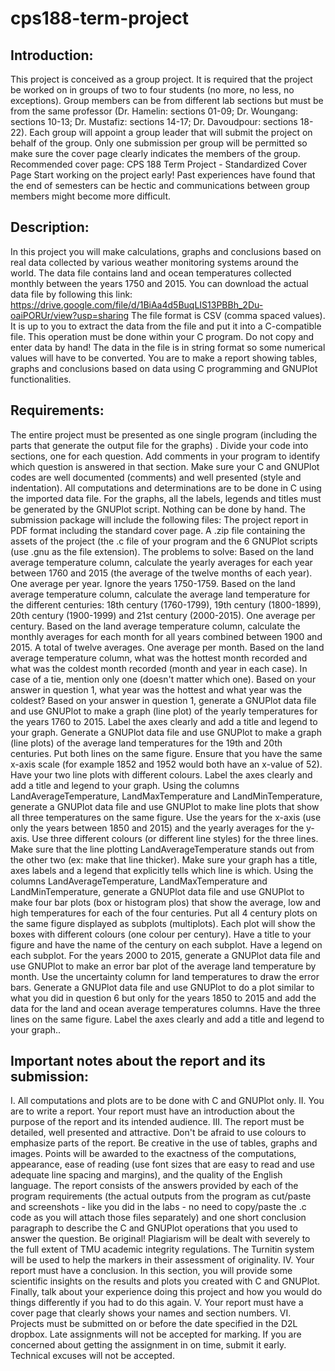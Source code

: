 # cps188-term-project

## Introduction:
This project is conceived as a group project. It is required that the project be worked on in groups of two to four students (no more, no less, no exceptions). Group members can be from different lab sections but must be from the same professor (Dr. Hamelin: sections 01-09; Dr. Woungang: sections 10-13; Dr. Mustafiz: sections 14-17; Dr. Davoudpour: sections 18-22). Each group will appoint a group leader that will submit the project on behalf of the group. Only one submission per group will be permitted so make sure the cover page clearly indicates the members of the group. Recommended cover page: CPS 188 Term Project - Standardized Cover Page
Start working on the project early! Past experiences have found that the end of semesters can be hectic and communications between group members might become more difficult.



## Description:
In this project you will make calculations, graphs and conclusions based on real data collected by various weather monitoring systems around the world.
The data file contains land and ocean temperatures collected monthly between the years 1750 and 2015.
You can download the actual data file by following this link:
https://drive.google.com/file/d/1BiAa4d5BuqLIS13PBBh_2Du-oaiPORUr/view?usp=sharing
The file format is CSV (comma spaced values). It is up to you to extract the data from the file and put it into a C-compatible file. This operation must be done within your  C program. Do not copy and enter data by hand! The data in the file is in string format so some numerical values will have to be converted.
You are to make a report showing tables, graphs and conclusions based on data using C programming and GNUPlot  functionalities.

## Requirements: 
The entire project must be presented as one single program (including the parts that generate the output file for the graphs) . Divide your code into sections, one for each question. Add comments in your program to identify which question is answered in that section. Make sure your C and GNUPlot codes are well documented (comments) and well presented (style and indentation).
All computations and determinations are to be done in C using the imported data file. For the graphs, all the labels, legends and titles must be generated by the GNUPlot script. Nothing can be done by hand.
The submission package will include the following files:
The project report in PDF format including the standard cover page.
A .zip file containing the assets of the project (the .c file of your program and the 6 GNUPlot scripts (use .gnu as the file extension).
The problems to solve: 
Based on the land average temperature column, calculate the yearly averages for each year between 1760 and 2015 (the average of the twelve months of each year). One average per year. Ignore the years 1750-1759.
Based on the land average temperature column, calculate the average land temperature for the different centuries: 18th century (1760-1799), 19th century (1800-1899), 20th century (1900-1999) and 21st century (2000-2015). One average per century.
Based on the land average temperature column, calculate the monthly averages for each month for all years combined between 1900 and 2015. A total of twelve averages. One average per month.
Based on the land average temperature column, what was the hottest month recorded and what was the coldest month recorded (month and year in each case). In case of a tie, mention only one (doesn't matter which one). 
Based on your answer in question 1, what year was the hottest and what year was the coldest? 
Based on your answer in question 1, generate a GNUPlot data file and use GNUPlot to make a graph (line plot) of the yearly temperatures for the years 1760 to 2015. Label the axes clearly and add a title and legend to your graph. 
Generate a GNUPlot data file and use GNUPlot to make a graph (line plots) of the average land temperatures for the 19th and 20th centuries. Put both lines on the same figure. Ensure that you have the same x-axis scale (for example 1852 and 1952 would both have an x-value of 52).  Have your two line plots with different colours. Label the axes clearly and add a title and legend to your graph. 
Using the columns LandAverageTemperature, LandMaxTemperature and LandMinTemperature, generate a GNUPlot data file and use GNUPlot to make line plots that show all three temperatures on the same figure. Use the years for the x-axis (use only the years between 1850 and 2015) and the yearly averages for the y-axis. Use three different colours (or different line styles) for the three lines. Make sure that the line plotting LandAverageTemperature stands out from the other two (ex: make that line thicker). Make sure your graph has a title, axes labels and a legend that explicitly tells which line is which.
Using the columns LandAverageTemperature, LandMaxTemperature and LandMinTemperature, generate a GNUPlot data file and use GNUPlot to make four bar plots (box or histogram plos) that show the average, low and high temperatures for each of the four centuries. Put all 4 century plots on the same figure displayed as subplots (multiplots). Each plot will show the boxes with different colours (one colour per century). Have a title to your figure and have the name of the century on each subplot. Have a legend on each subplot.
 For the years 2000 to 2015, generate a GNUPlot data file and use GNUPlot to make an error bar plot of the average land temperature by month. Use the uncertainty column for land temperatures to draw the error bars.
 Generate a GNUPlot data file and use GNUPlot to do a plot similar to what you did in question 6 but only for the years 1850 to 2015 and add the data for the land and ocean average temperatures columns. Have the three lines on the same figure. Label the axes clearly and add a title and legend to your graph..


## Important notes about the report and its submission:
I.  All computations and plots are to be done with C and GNUPlot only.
II. You are to write a report. Your report must have an introduction about the purpose of the report and its intended audience.
III. The report must be detailed, well presented and attractive. Don't be afraid to use colours to emphasize parts of the report. Be creative in the use of tables, graphs and images. Points will be awarded to the exactness of the computations, appearance, ease of reading (use font sizes that are easy to read and use adequate line spacing and margins), and the quality of the English language. 
The report consists of the answers provided by each of the program requirements (the actual outputs from the program as cut/paste and screenshots - like you did in the labs - no need to copy/paste the .c code as you will attach those files separately) and one short conclusion paragraph to describe the C and GNUPlot operations that you used to answer the question. 
Be original! Plagiarism will be dealt with severely to the full extent of TMU academic integrity regulations. The Turnitin system will be used to help the markers in their assessment of originality.
IV. Your report must have a conclusion. In this section, you will  provide some scientific insights on the results and plots you created with C and GNUPlot. Finally, talk about your experience doing this project and how you would do things differently if you had to do this again.
V. Your report must have a cover page that clearly shows your names and section numbers. 
VI. Projects must be submitted on or before the date specified in the D2L dropbox. Late assignments will not be accepted for marking. If you are concerned about getting the assignment in on time, submit it early. Technical excuses will not be accepted.
